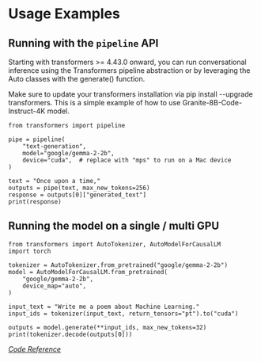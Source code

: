 # Usage Examples
<!--
Sourced from: https://huggingface.co/google/gemma-2-2b#usage
-->

## Running with the `pipeline` API

Starting with transformers >= 4.43.0 onward, you can run conversational inference using the Transformers pipeline abstraction or by leveraging the Auto classes with the generate() function.

Make sure to update your transformers installation via pip install --upgrade transformers.
This is a simple example of how to use Granite-8B-Code-Instruct-4K model.

```import torch
from transformers import pipeline

pipe = pipeline(
    "text-generation",
    model="google/gemma-2-2b",
    device="cuda",  # replace with "mps" to run on a Mac device
)

text = "Once upon a time,"
outputs = pipe(text, max_new_tokens=256)
response = outputs[0]["generated_text"]
print(response)
```

##  Running the model on a single / multi GPU  


```# pip install accelerate
from transformers import AutoTokenizer, AutoModelForCausalLM
import torch

tokenizer = AutoTokenizer.from_pretrained("google/gemma-2-2b")
model = AutoModelForCausalLM.from_pretrained(
    "google/gemma-2-2b",
    device_map="auto",
)

input_text = "Write me a poem about Machine Learning."
input_ids = tokenizer(input_text, return_tensors="pt").to("cuda")

outputs = model.generate(**input_ids, max_new_tokens=32)
print(tokenizer.decode(outputs[0]))
```

*[Code Reference](https://huggingface.co/google/gemma-2-2b#usage)*